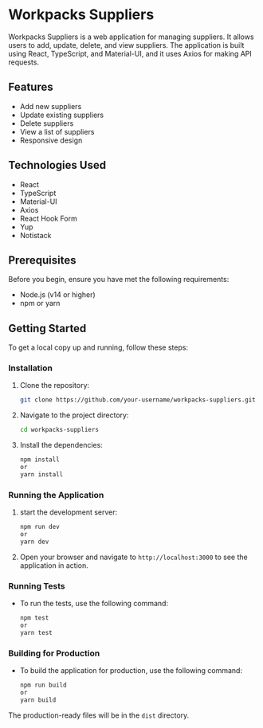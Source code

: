 # Workpacks Suppliers

Workpacks Suppliers is a web application for managing suppliers. It allows users to add, update, delete, and view suppliers. The application is built using React, TypeScript, and Material-UI, and it uses Axios for making API requests.

## Features

- Add new suppliers
- Update existing suppliers
- Delete suppliers
- View a list of suppliers
- Responsive design

## Technologies Used

- React
- TypeScript
- Material-UI
- Axios
- React Hook Form
- Yup
- Notistack

## Prerequisites

Before you begin, ensure you have met the following requirements:

- Node.js (v14 or higher)
- npm or yarn

## Getting Started

To get a local copy up and running, follow these steps:

### Installation

1. Clone the repository:

   ```sh
   git clone https://github.com/your-username/workpacks-suppliers.git

2. Navigate to the project directory:

   ```sh
   cd workpacks-suppliers

3. Install the dependencies:

   ```sh
   npm install
   or 
   yarn install

### Running the Application

1. start the development server:

   ```sh
   npm run dev
   or
   yarn dev

2. Open your browser and navigate to ```http://localhost:3000``` to see the application in action.

### Running Tests
- To run the tests, use the following command:

   ```sh
   npm test
   or
   yarn test

### Building for Production
- To build the application for production, use the following command:

   ```sh
   npm run build
   or
   yarn build

The production-ready files will be in the ```dist``` directory.